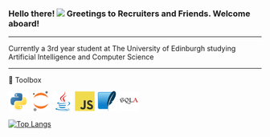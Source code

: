 ### Hello there! <img src="https://raw.githubusercontent.com/MartinHeinz/MartinHeinz/master/wave.gif" width="30px"> Greetings to Recruiters and Friends. Welcome aboard!
---
Currently a 3rd year student at The University of Edinburgh studying Artificial Intelligence and Computer Science

---
🧰 Toolbox

<img src = "https://github.com/devicons/devicon/blob/master/icons/python/python-original.svg" alt = "Python logo" width="40" height="40" /> <img src = "https://github.com/devicons/devicon/blob/master/icons/jupyter/jupyter-original.svg" alt = "Jupyter logo" width="40" height="40" /> 
<img src = "https://github.com/devicons/devicon/blob/master/icons/java/java-original.svg" alt = "Java logo" width="40" height="40" />
<img src = "https://github.com/devicons/devicon/blob/master/icons/javascript/javascript-original.svg" alt = "Javascript logo" width="40" height="40" />
<img src = "https://github.com/devicons/devicon/blob/master/icons/sqlite/sqlite-original.svg" alt = "SQLite Logo" width="40" height="40" /> 
<img src = "https://github.com/devicons/devicon/blob/master/icons/sqlalchemy/sqlalchemy-original.svg" alt = "SQLAlchemy logo" width="40" height="40" /> 

[![Top Langs](https://github-readme-stats.vercel.app/api/top-langs/?username=YafetMelake&layout=donut)](https://github.com/anuraghazra/github-readme-stats)
